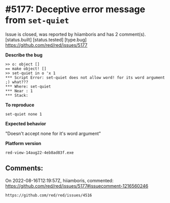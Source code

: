 
#5177: Deceptive error message from `set-quiet`
================================================================================
Issue is closed, was reported by hiiamboris and has 2 comment(s).
[status.built] [status.tested] [type.bug]
<https://github.com/red/red/issues/5177>

**Describe the bug**
```
>> o: object []
== make object! []
>> set-quiet in o 'x 1
*** Script Error: set-quiet does not allow word! for its word argument    ;) what???
*** Where: set-quiet
*** Near : 1
*** Stack:  
```

**To reproduce**

`set-quiet none 1`

**Expected behavior**

"Doesn't accept none for it's word argument"

**Platform version**
```
red-view-14aug22-4eb8ad83f.exe
```



Comments:
--------------------------------------------------------------------------------

On 2022-08-16T12:19:57Z, hiiamboris, commented:
<https://github.com/red/red/issues/5177#issuecomment-1216560246>

    https://github.com/red/red/issues/4516

